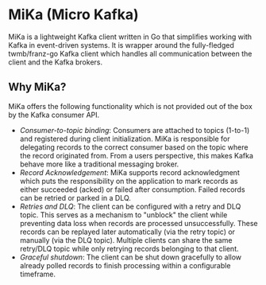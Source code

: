 # MiKa (Micro Kafka)

MiKa is a lightweight Kafka client written in Go that simplifies working with Kafka in event-driven systems. It is wrapper around the fully-fledged twmb/franz-go Kafka client which handles all communication between the client and the Kafka brokers.

## Why MiKa?
MiKa offers the following functionality which is not provided out of the box by the Kafka consumer API.
* *Consumer-to-topic binding*: Consumers are attached to topics (1-to-1) and registered during client initialization. MiKa is responsible for delegating records to the correct consumer based on the topic where the record originated from. From a users perspective, this makes Kafka behave more like a traditional messaging broker.
* *Record Acknowledgement*: MiKa supports record acknowledgment which puts the responsibility on the application to mark records as either succeeded (acked) or failed after consumption. Failed records can be retried or parked in a DLQ.
* *Retries and DLQ*: The client can be configured with a retry and DLQ topic. This serves as a mechanism to "unblock" the client while preventing data loss when records are processed unsuccessfully. These records can be replayed later automatically (via the retry topic) or manually (via the DLQ topic). Multiple clients can share the same retry/DLQ topic while only retrying records belonging to that client.
* *Graceful shutdown*: The client can be shut down gracefully to allow already polled records to finish processing within a configurable timeframe.


